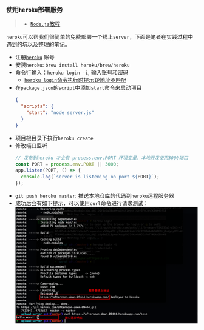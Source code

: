 ### 使用`heroku`部署服务
> * [`Node.js`教程](https://www.heroku.com/nodejs)

`heroku`可以帮我们很简单的免费部署一个线上`server`，下面是笔者在实践过程中遇到的坑以及整理的笔记。

* 注册[`heroku`](https://www.heroku.com/home) 账号
* 安装`heroku`: `brew install heroku/brew/heroku`
* 命令行输入：`heroku login -i`, 输入账号和密码
  * [`heroku login`命令执行时提示`IP`地址不匹配](https://stackoverflow.com/questions/63363085/ip-address-mismatch-on-signing-into-heroku-cli)
* 在`package.json`的`script`中添加`start`命令来启动项目
    ```json
    {
      "scripts": {
        "start": "node server.js"
      }
    }
    ```
* 项目根目录下执行`heroku create`
* 修改端口监听
    ```js
    // 发布到heroku 才会有 process.env.PORT 环境变量，本地开发使用3000端口
    const PORT = process.env.PORT || 3000;
    app.listen(PORT, () => {
      console.log(`server is listening on port ${PORT}`);
    });
    ```
* `git push heroku master`: 推送本地仓库的代码到`heroku`远程服务器
* 成功后会有如下提示，可以使用`curl`命令进行请求测试：
  ![](https://raw.githubusercontent.com/wangkaiwd/drawing-bed/master/20201019170438.png)
